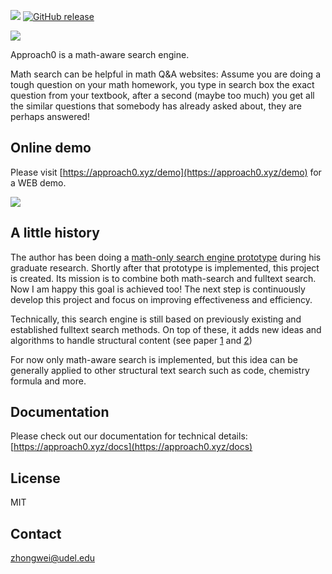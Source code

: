 ![](https://api.travis-ci.org/approach0/search-engine.svg)
[![GitHub release](https://img.shields.io/github/release/approach0/search-engine.svg?maxAge=2592000)]()

![](https://raw.githubusercontent.com/approach0/search-engine-docs-eng/master/logo.png)

Approach0 is a math-aware search engine.

Math search can be helpful in math Q&A websites: Assume you are doing a tough
question on your math homework, you type in search box the exact question from
your textbook, after a second (maybe too much) you get all the similar questions
that somebody has already asked about, they are perhaps answered!

## Online demo
Please visit [https://approach0.xyz/demo](https://approach0.xyz/demo) for a WEB demo.

![](https://github.com/approach0/search-engine-docs-eng/raw/master/img/clip.gif)

## A little history
The author has been doing a
[math-only search engine prototype](https://github.com/t-k-/opmes)
during his graduate research. Shortly after that prototype is implemented, this
project is created. Its mission is to combine both math-search and fulltext search.
Now I am happy this goal is achieved too! The next step is continuously develop
this project and focus on improving effectiveness and efficiency.

Technically, this search engine is still based on previously existing and established
fulltext search methods. On top of these, it adds new ideas and algorithms to handle
structural content (see paper
[1](https://github.com/tkhost/tkhost.github.io/raw/master/opmes/thesis-ref.pdf) and
[2](https://github.com/tkhost/tkhost.github.io/raw/master/opmes/ecir2016.pdf))

For now only math-aware search is implemented, but this idea can be generally
applied to other structural text search such as code, chemistry formula and more.

## Documentation
Please check out our documentation for technical details:
[https://approach0.xyz/docs](https://approach0.xyz/docs)

## License
MIT

## Contact
zhongwei@udel.edu
